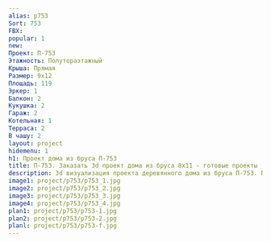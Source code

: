 ```yaml
---
alias: p753
Sort: 753
FBX: 
popular: 1
new: 
Проект: П-753
Этажность: Полутораэтажный
Крыша: Прямая
Размер: 9х12
Площадь: 119
Эркер: 1
Балкон: 2
Кукушка: 2
Гараж: 2
Котельная: 1
Терраса: 2
В чашу: 2
layout: project
hidemenu: 1
h1: Проект дома из бруса П-753
title: П-753. Заказать 3d проект дома из бруса 8х11 - готовые проекты
description: 3d визуализация проекта деревянного дома из бруса П-753. Площадь 119 м2, размер 8х11. Вы можете внести любые изменения в проект.
image1: project/p753/p753_1.jpg
image2: project/p753/p753_2.jpg
image3: project/p753/p753_3.jpg
image4: project/p753/p753_4.jpg
plan1: project/p753/p753-1.jpg
plan2: project/p753/p753-2.jpg
planl: project/p753/p753-f.jpg
---
```

